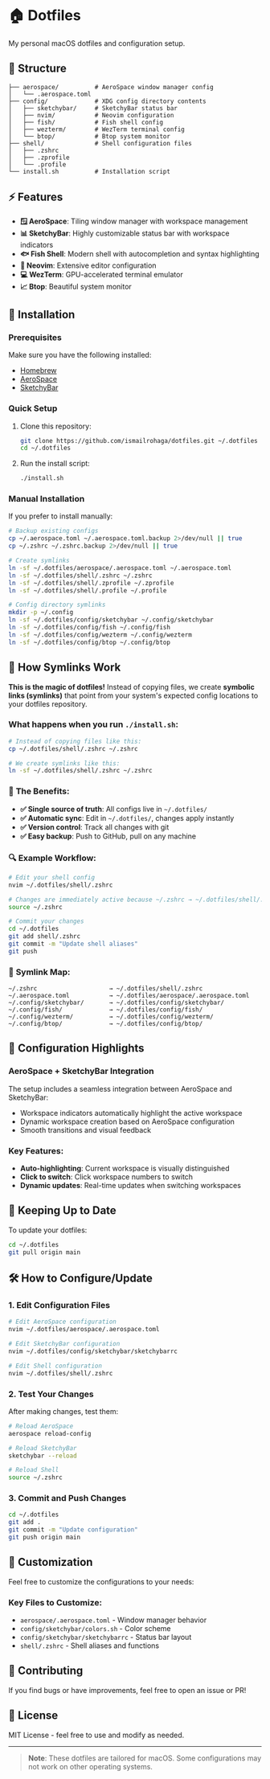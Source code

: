 # 🏠 Dotfiles

My personal macOS dotfiles and configuration setup.

## 📁 Structure

```
├── aerospace/          # AeroSpace window manager config
│   └── .aerospace.toml
├── config/             # XDG config directory contents
│   ├── sketchybar/     # SketchyBar status bar
│   ├── nvim/           # Neovim configuration
│   ├── fish/           # Fish shell config
│   ├── wezterm/        # WezTerm terminal config
│   └── btop/           # Btop system monitor
├── shell/              # Shell configuration files
│   ├── .zshrc
│   ├── .zprofile
│   └── .profile
└── install.sh          # Installation script
```

## ⚡ Features

- **🪟 AeroSpace**: Tiling window manager with workspace management
- **📊 SketchyBar**: Highly customizable status bar with workspace indicators
- **🐟 Fish Shell**: Modern shell with autocompletion and syntax highlighting
- **📝 Neovim**: Extensive editor configuration
- **💻 WezTerm**: GPU-accelerated terminal emulator
- **📈 Btop**: Beautiful system monitor

## 🚀 Installation

### Prerequisites

Make sure you have the following installed:

- [Homebrew](https://brew.sh/)
- [AeroSpace](https://github.com/nikitabobko/AeroSpace)
- [SketchyBar](https://github.com/FelixKratz/SketchyBar)

### Quick Setup

1. Clone this repository:

   ```bash
   git clone https://github.com/ismailrohaga/dotfiles.git ~/.dotfiles
   cd ~/.dotfiles
   ```

2. Run the install script:
   ```bash
   ./install.sh
   ```

### Manual Installation

If you prefer to install manually:

```bash
# Backup existing configs
cp ~/.aerospace.toml ~/.aerospace.toml.backup 2>/dev/null || true
cp ~/.zshrc ~/.zshrc.backup 2>/dev/null || true

# Create symlinks
ln -sf ~/.dotfiles/aerospace/.aerospace.toml ~/.aerospace.toml
ln -sf ~/.dotfiles/shell/.zshrc ~/.zshrc
ln -sf ~/.dotfiles/shell/.zprofile ~/.zprofile
ln -sf ~/.dotfiles/shell/.profile ~/.profile

# Config directory symlinks
mkdir -p ~/.config
ln -sf ~/.dotfiles/config/sketchybar ~/.config/sketchybar
ln -sf ~/.dotfiles/config/fish ~/.config/fish
ln -sf ~/.dotfiles/config/wezterm ~/.config/wezterm
ln -sf ~/.dotfiles/config/btop ~/.config/btop
```

## 🔗 How Symlinks Work

**This is the magic of dotfiles!** Instead of copying files, we create **symbolic links (symlinks)** that point from your system's expected config locations to your dotfiles repository.

### What happens when you run `./install.sh`:

```bash
# Instead of copying files like this:
cp ~/.dotfiles/shell/.zshrc ~/.zshrc

# We create symlinks like this:
ln -sf ~/.dotfiles/shell/.zshrc ~/.zshrc
```

### 🎯 **The Benefits:**

- **✅ Single source of truth**: All configs live in `~/.dotfiles/`
- **✅ Automatic sync**: Edit in `~/.dotfiles/`, changes apply instantly
- **✅ Version control**: Track all changes with git
- **✅ Easy backup**: Push to GitHub, pull on any machine

### 🔍 **Example Workflow:**

```bash
# Edit your shell config
nvim ~/.dotfiles/shell/.zshrc

# Changes are immediately active because ~/.zshrc → ~/.dotfiles/shell/.zshrc
source ~/.zshrc

# Commit your changes
cd ~/.dotfiles
git add shell/.zshrc
git commit -m "Update shell aliases"
git push
```

### 📁 **Symlink Map:**

```
~/.zshrc                    → ~/.dotfiles/shell/.zshrc
~/.aerospace.toml           → ~/.dotfiles/aerospace/.aerospace.toml
~/.config/sketchybar/       → ~/.dotfiles/config/sketchybar/
~/.config/fish/             → ~/.dotfiles/config/fish/
~/.config/wezterm/          → ~/.dotfiles/config/wezterm/
~/.config/btop/             → ~/.dotfiles/config/btop/
```

## 🔧 Configuration Highlights

### AeroSpace + SketchyBar Integration

The setup includes a seamless integration between AeroSpace and SketchyBar:

- Workspace indicators automatically highlight the active workspace
- Dynamic workspace creation based on AeroSpace configuration
- Smooth transitions and visual feedback

### Key Features:

- **Auto-highlighting**: Current workspace is visually distinguished
- **Click to switch**: Click workspace numbers to switch
- **Dynamic updates**: Real-time updates when switching workspaces

## 🔄 Keeping Up to Date

To update your dotfiles:

```bash
cd ~/.dotfiles
git pull origin main
```

## 🛠️ How to Configure/Update

### 1. Edit Configuration Files

```bash
# Edit AeroSpace configuration
nvim ~/.dotfiles/aerospace/.aerospace.toml

# Edit SketchyBar configuration
nvim ~/.dotfiles/config/sketchybar/sketchybarrc

# Edit Shell configuration
nvim ~/.dotfiles/shell/.zshrc
```

### 2. Test Your Changes

After making changes, test them:

```bash
# Reload AeroSpace
aerospace reload-config

# Reload SketchyBar
sketchybar --reload

# Reload Shell
source ~/.zshrc
```

### 3. Commit and Push Changes

```bash
cd ~/.dotfiles
git add .
git commit -m "Update configuration"
git push origin main
```

## 📝 Customization

Feel free to customize the configurations to your needs:

### Key Files to Customize:

- `aerospace/.aerospace.toml` - Window manager behavior
- `config/sketchybar/colors.sh` - Color scheme
- `config/sketchybar/sketchybarrc` - Status bar layout
- `shell/.zshrc` - Shell aliases and functions

## 🤝 Contributing

If you find bugs or have improvements, feel free to open an issue or PR!

## 📄 License

MIT License - feel free to use and modify as needed.

---

> **Note**: These dotfiles are tailored for macOS. Some configurations may not work on other operating systems.
